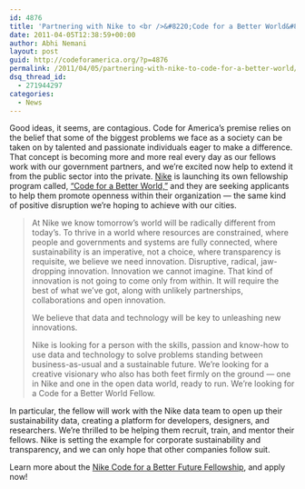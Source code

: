 ```yaml
---
id: 4876
title: 'Partnering with Nike to <br />&#8220;Code for a Better World&#8221;'
date: 2011-04-05T12:38:59+00:00
author: Abhi Nemani
layout: post
guid: http://codeforamerica.org/?p=4876
permalink: /2011/04/05/partnering-with-nike-to-code-for-a-better-world/
dsq_thread_id:
  - 271944297
categories:
  - News
---
```

[<img src="http://codeforamerica.org/wp-content/uploads/2011/04/logo_sml.png" alt="" title="logo_sml" class="alignleft size-full wp-image-4878" />](http://codeforamerica.org/wp-content/uploads/2011/04/logo_sml.png)Good ideas, it seems, are contagious. Code for America&#8217;s premise relies on the belief that some of the biggest problems we face as a society can be taken on by talented and passionate individuals eager to make a difference. That concept is becoming more and more real every day as our fellows work with our government partners, and we&#8217;re excited now help to extend it from the public sector into the private. [Nike](http://nike.com) is launching its own fellowship program called, [&#8220;Code for a Better World,&#8221;](http://nikebetterworld.com/openinnovation/fellowship.html) and they are seeking applicants to help them promote openness within their organization &#8212; the same kind of positive disruption we&#8217;re hoping to achieve with our cities. 

> At Nike we know tomorrow&#8217;s world will be radically different from today&#8217;s. To thrive in a world where resources are constrained, where people and governments and systems are fully connected, where sustainability is an imperative, not a choice, where transparency is requisite, we believe we need innovation. Disruptive, radical, jaw-dropping innovation. Innovation we cannot imagine. That kind of innovation is not going to come only from within. It will require the best of what we&#8217;ve got, along with unlikely partnerships, collaborations and open innovation.
> 
> We believe that data and technology will be key to unleashing new innovations.
> 
> Nike is looking for a person with the skills, passion and know-how to use data and technology to solve problems standing between business-as-usual and a sustainable future. We&#8217;re looking for a creative visionary who also has both feet firmly on the ground — one in Nike and one in the open data world, ready to run. We&#8217;re looking for a Code for a Better World Fellow.

In particular, the fellow will work with the Nike data team to open up their sustainability data, creating a platform for developers, designers, and researchers. We&#8217;re thrilled to be helping them recruit, train, and mentor their fellows. Nike is setting the example for corporate sustainability and transparency, and we can only hope that other companies follow suit.

Learn more about the [Nike Code for a Better Future Fellowship](http://nikebetterworld.com/openinnovation/fellowship.html), and apply now!